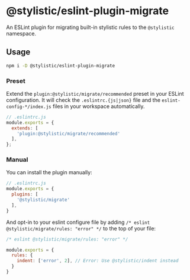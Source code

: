 # @stylistic/eslint-plugin-migrate

An ESLint plugin for migrating built-in stylistic rules to the `@stylistic` namespace.

## Usage

```sh
npm i -D @stylistic/eslint-plugin-migrate
```

### Preset

Extend the `plugin:@stylistic/migrate/recommended` preset in your ESLint configuration. It will check the `.eslintrc.{js|json}` file and the `eslint-config-*/index.js` files in your workspace automatically.

```js
// .eslintrc.js
module.exports = {
  extends: [
    'plugin:@stylistic/migrate/recommended'
  ],
};
```

### Manual

You can install the plugin manually:

```js
// .eslintrc.js
module.exports = {
  plugins: [
    '@stylistic/migrate'
  ],
}
```

And opt-in to your eslint configure file by adding `/* eslint @stylistic/migrate/rules: "error" */` to the top of your file:

```js
/* eslint @stylistic/migrate/rules: "error" */

module.exports = {
  rules: {
    indent: ['error', 2], // Error: Use @stylistic/indent instead
  }
}
```
